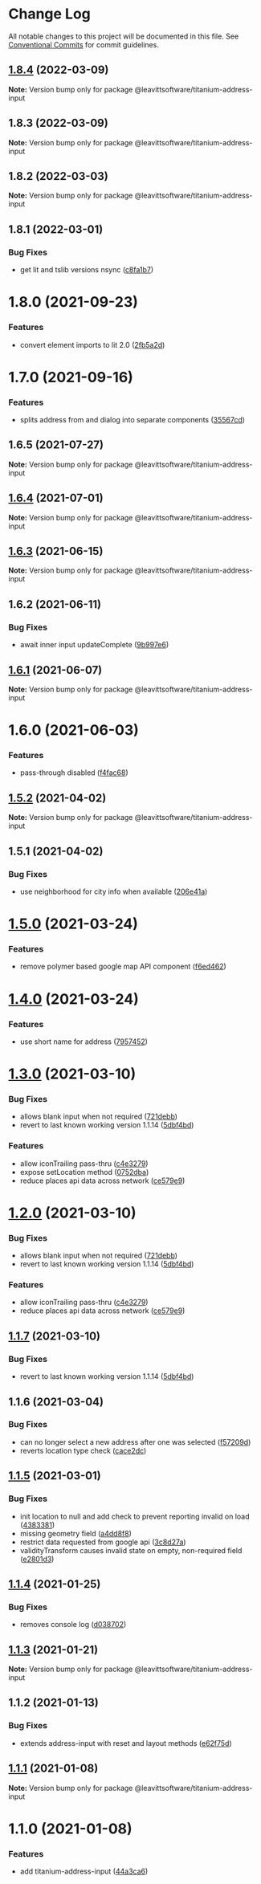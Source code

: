 # Change Log

All notable changes to this project will be documented in this file.
See [Conventional Commits](https://conventionalcommits.org) for commit guidelines.

## [1.8.4](https://github.com/LeavittSoftware/titanium-elements/compare/@leavittsoftware/titanium-address-input@1.8.3...@leavittsoftware/titanium-address-input@1.8.4) (2022-03-09)

**Note:** Version bump only for package @leavittsoftware/titanium-address-input





## 1.8.3 (2022-03-09)

**Note:** Version bump only for package @leavittsoftware/titanium-address-input





## 1.8.2 (2022-03-03)

**Note:** Version bump only for package @leavittsoftware/titanium-address-input





## 1.8.1 (2022-03-01)


### Bug Fixes

* get lit and tslib versions nsync ([c8fa1b7](https://github.com/LeavittSoftware/titanium-elements/commit/c8fa1b77320c6b6854009bb076ba0bcc2c632ae0))





# 1.8.0 (2021-09-23)


### Features

* convert element imports to lit 2.0 ([2fb5a2d](https://github.com/LeavittSoftware/titanium-elements/commit/2fb5a2da5a5af636541ce58e398fdf587e2c008a))





# 1.7.0 (2021-09-16)


### Features

* splits address from and dialog into separate components  ([35567cd](https://github.com/LeavittSoftware/titanium-elements/commit/35567cd1ec73610e907d0ffe1ab71c3e2100370c))





## 1.6.5 (2021-07-27)

**Note:** Version bump only for package @leavittsoftware/titanium-address-input





## [1.6.4](https://github.com/LeavittSoftware/titanium-elements/compare/@leavittsoftware/titanium-address-input@1.6.3...@leavittsoftware/titanium-address-input@1.6.4) (2021-07-01)

**Note:** Version bump only for package @leavittsoftware/titanium-address-input





## [1.6.3](https://github.com/LeavittSoftware/titanium-elements/compare/@leavittsoftware/titanium-address-input@1.6.2...@leavittsoftware/titanium-address-input@1.6.3) (2021-06-15)

**Note:** Version bump only for package @leavittsoftware/titanium-address-input





## 1.6.2 (2021-06-11)


### Bug Fixes

* await inner input updateComplete ([9b997e6](https://github.com/LeavittSoftware/titanium-elements/commit/9b997e60dc4017ef6f52315b681992274c74801e))





## [1.6.1](https://github.com/LeavittSoftware/titanium-elements/compare/@leavittsoftware/titanium-address-input@1.6.0...@leavittsoftware/titanium-address-input@1.6.1) (2021-06-07)

**Note:** Version bump only for package @leavittsoftware/titanium-address-input





# 1.6.0 (2021-06-03)


### Features

* pass-through disabled  ([f4fac68](https://github.com/LeavittSoftware/titanium-elements/commit/f4fac682bff675755377349321d390b7114d3d8a))





## [1.5.2](https://github.com/LeavittSoftware/titanium-elements/compare/@leavittsoftware/titanium-address-input@1.5.1...@leavittsoftware/titanium-address-input@1.5.2) (2021-04-02)

**Note:** Version bump only for package @leavittsoftware/titanium-address-input





## 1.5.1 (2021-04-02)


### Bug Fixes

* use neighborhood for city info when available ([206e41a](https://github.com/LeavittSoftware/titanium-elements/commit/206e41a6c4ac3bfc95b7977d4456cfa0b9d6cfad))





# [1.5.0](https://github.com/LeavittSoftware/titanium-elements/compare/@leavittsoftware/titanium-address-input@1.4.0...@leavittsoftware/titanium-address-input@1.5.0) (2021-03-24)


### Features

* remove polymer based google map API component  ([f6ed462](https://github.com/LeavittSoftware/titanium-elements/commit/f6ed4629bf02b8e66acc2629a936796e8885c178))





# [1.4.0](https://github.com/LeavittSoftware/titanium-elements/compare/@leavittsoftware/titanium-address-input@1.3.0...@leavittsoftware/titanium-address-input@1.4.0) (2021-03-24)


### Features

* use short name for address ([7957452](https://github.com/LeavittSoftware/titanium-elements/commit/7957452550d4f3f7fab145cf4dc1808b31bbc6c4))





# [1.3.0](https://github.com/LeavittSoftware/titanium-elements/compare/@leavittsoftware/titanium-address-input@1.2.0...@leavittsoftware/titanium-address-input@1.3.0) (2021-03-10)


### Bug Fixes

* allows blank input when not required ([721debb](https://github.com/LeavittSoftware/titanium-elements/commit/721debb49639f2cbc850a4c979bc86a72944004c))
* revert to last known working version 1.1.14 ([5dbf4bd](https://github.com/LeavittSoftware/titanium-elements/commit/5dbf4bd201343203bc80db8667a94c963332a36b))


### Features

* allow iconTrailing pass-thru ([c4e3279](https://github.com/LeavittSoftware/titanium-elements/commit/c4e3279807e8a4117863c1f6d61916043f8ca7fc))
* expose setLocation method ([0752dba](https://github.com/LeavittSoftware/titanium-elements/commit/0752dba664700bb8c6687f727232e6fc294844ce))
* reduce places api data across network ([ce579e9](https://github.com/LeavittSoftware/titanium-elements/commit/ce579e9053b6ae04e6757737d57ff992f788b509))





# [1.2.0](https://github.com/LeavittSoftware/titanium-elements/compare/@leavittsoftware/titanium-address-input@1.1.7...@leavittsoftware/titanium-address-input@1.2.0) (2021-03-10)


### Bug Fixes

* allows blank input when not required ([721debb](https://github.com/LeavittSoftware/titanium-elements/commit/721debb49639f2cbc850a4c979bc86a72944004c))
* revert to last known working version 1.1.14 ([5dbf4bd](https://github.com/LeavittSoftware/titanium-elements/commit/5dbf4bd201343203bc80db8667a94c963332a36b))


### Features

* allow iconTrailing pass-thru ([c4e3279](https://github.com/LeavittSoftware/titanium-elements/commit/c4e3279807e8a4117863c1f6d61916043f8ca7fc))
* reduce places api data across network ([ce579e9](https://github.com/LeavittSoftware/titanium-elements/commit/ce579e9053b6ae04e6757737d57ff992f788b509))





## [1.1.7](https://github.com/LeavittSoftware/titanium-elements/compare/@leavittsoftware/titanium-address-input@1.1.6...@leavittsoftware/titanium-address-input@1.1.7) (2021-03-10)


### Bug Fixes

* revert to last known working version 1.1.14 ([5dbf4bd](https://github.com/LeavittSoftware/titanium-elements/commit/5dbf4bd201343203bc80db8667a94c963332a36b))





## 1.1.6 (2021-03-04)


### Bug Fixes

* can no longer select a new address after one was selected ([f57209d](https://github.com/LeavittSoftware/titanium-elements/commit/f57209d04545d5ccf8baaf4de8794d6587e8600f))
* reverts location type check ([cace2dc](https://github.com/LeavittSoftware/titanium-elements/commit/cace2dcbade45c94a5e97674c339ee24a753d844))





## [1.1.5](https://github.com/LeavittSoftware/titanium-elements/compare/@leavittsoftware/titanium-address-input@1.1.4...@leavittsoftware/titanium-address-input@1.1.5) (2021-03-01)


### Bug Fixes

* init location to null and add check to prevent reporting invalid on load ([4383381](https://github.com/LeavittSoftware/titanium-elements/commit/438338141986548d1c0fad361f290870db9583b3))
* missing geometry field ([a4dd8f8](https://github.com/LeavittSoftware/titanium-elements/commit/a4dd8f85f5dc35ae5ba61cf07620527f3edbb660))
* restrict data requested from google api ([3c8d27a](https://github.com/LeavittSoftware/titanium-elements/commit/3c8d27afd3c1bc9a803cce31f4e6df7d5fcc40c4))
* validityTransform causes invalid state on empty, non-required field ([e2801d3](https://github.com/LeavittSoftware/titanium-elements/commit/e2801d3cc87882f4a5fec57981d967bb91f46e09))





## [1.1.4](https://github.com/LeavittSoftware/titanium-elements/compare/@leavittsoftware/titanium-address-input@1.1.3...@leavittsoftware/titanium-address-input@1.1.4) (2021-01-25)


### Bug Fixes

* removes console log ([d038702](https://github.com/LeavittSoftware/titanium-elements/commit/d038702961f8b85b9415522cbf1bdfb5858744b7))





## [1.1.3](https://github.com/LeavittSoftware/titanium-elements/compare/@leavittsoftware/titanium-address-input@1.1.2...@leavittsoftware/titanium-address-input@1.1.3) (2021-01-21)

**Note:** Version bump only for package @leavittsoftware/titanium-address-input





## 1.1.2 (2021-01-13)


### Bug Fixes

* extends address-input with reset and layout methods ([e62f75d](https://github.com/LeavittSoftware/titanium-elements/commit/e62f75dbefdbec3634ef7f781b353160caada6cf))





## [1.1.1](https://github.com/LeavittSoftware/titanium-elements/compare/@leavittsoftware/titanium-address-input@1.1.0...@leavittsoftware/titanium-address-input@1.1.1) (2021-01-08)

**Note:** Version bump only for package @leavittsoftware/titanium-address-input





# 1.1.0 (2021-01-08)


### Features

* add titanium-address-input ([44a3ca6](https://github.com/LeavittSoftware/titanium-elements/commit/44a3ca6f9a47978c14981f32531263263aa8e642))
